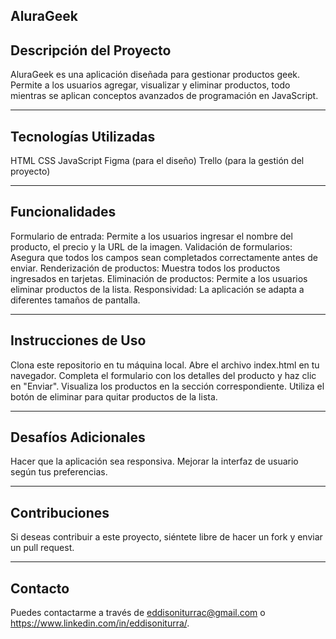 AluraGeek
--------------------------------------------------------------
Descripción del Proyecto
--------------------------------------------------------------
AluraGeek es una aplicación diseñada para gestionar productos geek. Permite a los usuarios agregar, visualizar y eliminar productos, todo mientras se aplican conceptos avanzados de programación en JavaScript.

--------------------------------------------------------------
Tecnologías Utilizadas
--------------------------------------------------------------
HTML
CSS
JavaScript
Figma (para el diseño)
Trello (para la gestión del proyecto)

--------------------------------------------------------------
Funcionalidades
--------------------------------------------------------------
Formulario de entrada: Permite a los usuarios ingresar el nombre del producto, el precio y la URL de la imagen.
Validación de formularios: Asegura que todos los campos sean completados correctamente antes de enviar.
Renderización de productos: Muestra todos los productos ingresados en tarjetas.
Eliminación de productos: Permite a los usuarios eliminar productos de la lista.
Responsividad: La aplicación se adapta a diferentes tamaños de pantalla.

--------------------------------------------------------------
Instrucciones de Uso
--------------------------------------------------------------
Clona este repositorio en tu máquina local.
Abre el archivo index.html en tu navegador.
Completa el formulario con los detalles del producto y haz clic en "Enviar".
Visualiza los productos en la sección correspondiente.
Utiliza el botón de eliminar para quitar productos de la lista.

--------------------------------------------------------------
Desafíos Adicionales
--------------------------------------------------------------
Hacer que la aplicación sea responsiva.
Mejorar la interfaz de usuario según tus preferencias.

--------------------------------------------------------------
Contribuciones
--------------------------------------------------------------
Si deseas contribuir a este proyecto, siéntete libre de hacer un fork y enviar un pull request.

--------------------------------------------------------------
Contacto
--------------------------------------------------------------
Puedes contactarme a través de eddisoniturrac@gmail.com o https://www.linkedin.com/in/eddisoniturra/.